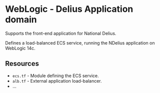 # WebLogic - Delius Application domain

Supports the front-end application for National Delius.

Defines a load-balanced ECS service, running the NDelius application on WebLogic 14c.

## Resources
* `ecs.tf` - Module defining the ECS service.
* `alb.tf` - External application load-balancer.
* ...
